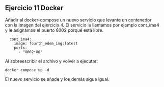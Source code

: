 ## Ejercicio 11 Docker

Añadir al docker-compose un nuevo servicio que levante un contenedor con la imagen del ejercicio 4. El servicio le llamamos por ejemplo cont_ima4 y le asignamos el puerto 8002 porqué está libre.

```
  cont_ima4:
    image: fourth_edem_img:latest
    ports:
      - "8002:80"
```

Al sobreescribir el archivo y volver a ejecutar:

`docker compose up -d`

El nuevo servicio se añade y los demás sigue igual.